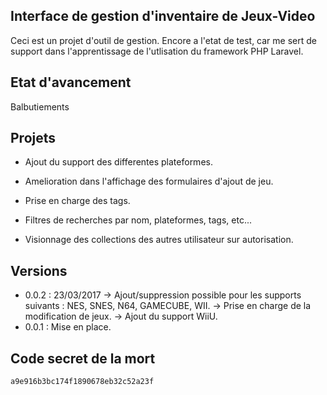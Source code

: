 ## Interface de gestion d'inventaire de Jeux-Video

Ceci est un projet d'outil de gestion.
Encore a l'etat de test, car me sert de support dans l'apprentissage de l'utlisation
du framework PHP Laravel.

## Etat d'avancement

Balbutiements

## Projets

- Ajout du support des differentes plateformes.
- Amelioration dans l'affichage des formulaires d'ajout de jeu.
- Prise en charge des tags.
- Filtres de recherches par nom, plateformes, tags, etc...

- Visionnage  des collections des autres utilisateur sur autorisation.

## Versions

- 0.0.2 : 23/03/2017
	-> Ajout/suppression possible pour les supports suivants : NES, SNES, N64, GAMECUBE, WII.
	-> Prise en charge de la modification de jeux.
	-> Ajout du support WiiU.
- 0.0.1 : Mise en place.

## Code secret de la mort
	a9e916b3bc174f1890678eb32c52a23f
